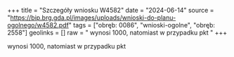 +++
title = "Szczegóły wniosku W4582"
date = "2024-06-14"
source = "https://bip.brg.gda.pl/images/uploads/wnioski-do-planu-ogolnego/w4582.pdf"
tags = ["obręb: 0086", "wnioski-ogolne", "obręb: 2558"]
geolinks = []
raw = " wynosi 1000, natomiast w przypadku pkt "
+++

 wynosi 1000, natomiast w przypadku pkt 


